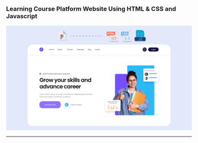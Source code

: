 ### Learning Course Platform Website Using HTML & CSS and Javascript

![thumbnail](thumbnail.png)

---
